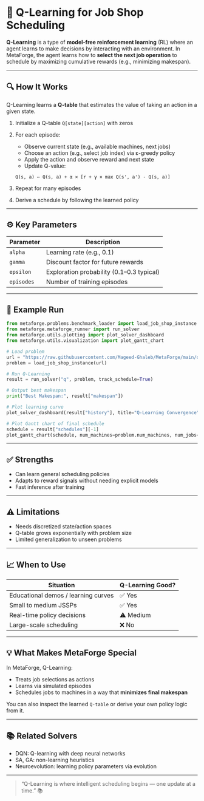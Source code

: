 # 🧠 Q-Learning for Job Shop Scheduling

**Q-Learning** is a type of **model-free reinforcement learning** (RL) where an agent learns to make decisions by interacting with an environment. In MetaForge, the agent learns how to **select the next job operation** to schedule by maximizing cumulative rewards (e.g., minimizing makespan).

---

## 🔍 How It Works

Q-Learning learns a **Q-table** that estimates the value of taking an action in a given state.

1. Initialize a Q-table `Q[state][action]` with zeros
2. For each episode:
   - Observe current state (e.g., available machines, next jobs)
   - Choose an action (e.g., select job index) via ε-greedy policy
   - Apply the action and observe reward and next state
   - Update Q-value:

   ```text
   Q(s, a) ← Q(s, a) + α × [r + γ × max Q(s', a') - Q(s, a)]
   ```

3. Repeat for many episodes
4. Derive a schedule by following the learned policy

---

## ⚙️ Key Parameters

| Parameter     | Description                              |
|---------------|------------------------------------------|
| `alpha`       | Learning rate (e.g., 0.1)                |
| `gamma`       | Discount factor for future rewards       |
| `epsilon`     | Exploration probability (0.1–0.3 typical)|
| `episodes`    | Number of training episodes              |

---

## 🚀 Example Run

```python
from metaforge.problems.benchmark_loader import load_job_shop_instance
from metaforge.metaforge_runner import run_solver
from metaforge.utils.plotting import plot_solver_dashboard
from metaforge.utils.visualization import plot_gantt_chart

# Load problem
url = "https://raw.githubusercontent.com/Mageed-Ghaleb/MetaForge/main/data/benchmarks/ft06.txt"
problem = load_job_shop_instance(url)

# Run Q-Learning
result = run_solver("q", problem, track_schedule=True)

# Output best makespan
print("Best Makespan:", result["makespan"])

# Plot learning curve
plot_solver_dashboard(result["history"], title="Q-Learning Convergence", solver_name="Q-Learning")

# Plot Gantt chart of final schedule
schedule = result["schedules"][-1]
plot_gantt_chart(schedule, num_machines=problem.num_machines, num_jobs=len(problem.jobs))
```

---

## ✅ Strengths

- Can learn general scheduling policies
- Adapts to reward signals without needing explicit models
- Fast inference after training

---

## ⚠️ Limitations

- Needs discretized state/action spaces
- Q-table grows exponentially with problem size
- Limited generalization to unseen problems

---

## 📈 When to Use

| Situation                            | Q-Learning Good? |
|-------------------------------------|------------------|
| Educational demos / learning curves | ✅ Yes           |
| Small to medium JSSPs               | ✅ Yes           |
| Real-time policy decisions          | ⚠️ Medium        |
| Large-scale scheduling              | ❌ No            |

---

## 💡 What Makes MetaForge Special

In MetaForge, Q-Learning:
- Treats job selections as actions
- Learns via simulated episodes
- Schedules jobs to machines in a way that **minimizes final makespan**

You can also inspect the learned `Q-table` or derive your own policy logic from it.

---

## 📚 Related Solvers

- DQN: Q-learning with deep neural networks
- SA, GA: non-learning heuristics
- Neuroevolution: learning policy parameters via evolution

---

> “Q-Learning is where intelligent scheduling begins — one update at a time.” 📚
